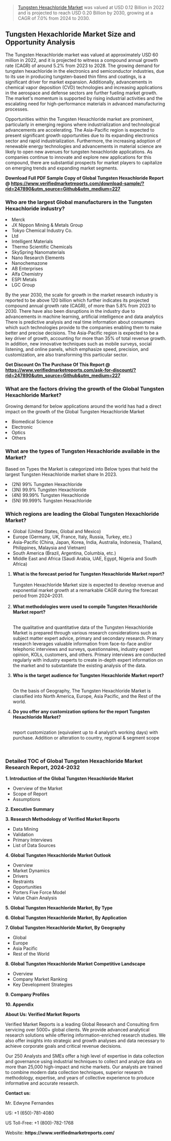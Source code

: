 <blockquote><p><p><a href="https://www.verifiedmarketreports.com/download-sample/?rid=247890&utm_source=Github&utm_medium=227" target="_blank">Tungsten Hexachloride Market</a> was valued at USD 0.12 Billion in 2022 and is projected to reach USD 0.20 Billion by 2030, growing at a CAGR of 7.0% from 2024 to 2030.</p></blockquote><p><h2>Tungsten Hexachloride Market Size and Opportunity Analysis</h2><p>The Tungsten Hexachloride market was valued at approximately USD 60 million in 2022, and it is projected to witness a compound annual growth rate (CAGR) of around 5.2% from 2023 to 2028. The growing demand for tungsten hexachloride in the electronics and semiconductor industries, due to its use in producing tungsten-based thin films and coatings, is a significant driver for market expansion. Additionally, advancements in chemical vapor deposition (CVD) technologies and increasing applications in the aerospace and defense sectors are further fueling market growth. The market's momentum is supported by rising industrial activities and the escalating need for high-performance materials in advanced manufacturing processes.</p><p>Opportunities within the Tungsten Hexachloride market are prominent, particularly in emerging regions where industrialization and technological advancements are accelerating. The Asia-Pacific region is expected to present significant growth opportunities due to its expanding electronics sector and rapid industrialization. Furthermore, the increasing adoption of renewable energy technologies and advancements in material science are likely to open new avenues for tungsten hexachloride applications. As companies continue to innovate and explore new applications for this compound, there are substantial prospects for market players to capitalize on emerging trends and expanding market segments.</p></p><p class=""><strong>Download Full PDF Sample Copy of Global Tungsten Hexachloride Report @ <a href="https://www.verifiedmarketreports.com/download-sample/?rid=247890&amp;utm_source=Github&amp;utm_medium=227" target="_blank">https://www.verifiedmarketreports.com/download-sample/?rid=247890&amp;utm_source=Github&amp;utm_medium=227</a></strong></p><h3 id="" class="">Who are the largest Global manufacturers in the Tungsten Hexachloride industry?</h3><p><li>Merck</li><li> JX Nippon Mining & Metals Group</li><li> Tokyo Chemical Industry Co.</li><li> Ltd</li><li> Intelligent Materials</li><li> Thermo Scientific Chemicals</li><li> SkySpring Nanomaterials</li><li> Nano Research Elements</li><li> Nanochemazone</li><li> AB Enterprises</li><li> Alfa Chemistry</li><li> ESPI Metals</li><li> LGC Group</li></p><div class=""><div class="" dir="" data-message-author-role="" data-message-id="" data-message-model-slug=""><div class=""><div class=""><div class=""><div class="" dir="" data-message-author-role="" data-message-id="" data-message-model-slug=""><div class=""><div class=""><p>By the year 2030, the scale for growth in the market research industry is reported to be above 120 billion which further indicates its projected compound annual growth rate (CAGR), of more than 5.8% from 2023 to 2030. There have also been disruptions in the industry due to advancements in machine learning, artificial intelligence and data analytics There is predictive analysis and real time information about consumers which such technologies provide to the companies enabling them to make better and precise decisions. The Asia-Pacific region is expected to be a key driver of growth, accounting for more than 35% of total revenue growth. In addition, new innovative techniques such as mobile surveys, social listening, and online panels, which emphasize speed, precision, and customization, are also transforming this particular sector.</p><p><strong>Get Discount On The Purchase Of This Report @&nbsp; <a href="https://www.verifiedmarketreports.com/ask-for-discount/?rid=247890&amp;utm_source=Github&amp;utm_medium=227" target="_blank">https://www.verifiedmarketreports.com/ask-for-discount/?rid=247890&amp;utm_source=Github&amp;utm_medium=227</a></strong></p></div></div></div></div></div></div></div></div><h3 id="" class="">What are the factors driving the growth of the Global Tungsten Hexachloride Market?</h3><p id="" class="">Growing demand for below applications around the world has had a direct impact on the growth of the Global Tungsten Hexachloride Market</p><p id="" class=""><li>Biomedical Science</li><li> Electronic</li><li> Optics</li><li> Others</li></p><h3 id="" class="">What are the types of Tungsten Hexachloride available in the Market?</h3><p id="" class="">Based on Types the Market is categorized into Below types that held the largest Tungsten Hexachloride market share In 2023.</p><p id="" class=""><li>(2N) 99% Tungsten Hexachloride</li><li> (3N) 99.9% Tungsten Hexachloride</li><li> (4N) 99.99% Tungsten Hexachloride</li><li> (5N) 99.999% Tungsten Hexachloride</li></p><h3 id="" class="">Which regions are leading the Global Tungsten Hexachloride Market?</h3><ul><li>Global (United States, Global and Mexico)</li><li>Europe (Germany, UK, France, Italy, Russia, Turkey, etc.)</li><li>Asia-Pacific (China, Japan, Korea, India, Australia, Indonesia, Thailand, Philippines, Malaysia and Vietnam)</li><li>South America (Brazil, Argentina, Columbia, etc.)</li><li>Middle East and Africa (Saudi Arabia, UAE, Egypt, Nigeria and South Africa)</li></ul><p><ol><li><strong>What is the forecast period for Tungsten Hexachloride Market report?<br /></strong><br /><span data-sheets-root="1" data-sheets-value="{&quot;1&quot;:2,&quot;2&quot;:&quot;XXXX size is expected to develop revenue and exponential market growth at a remarkable CAGR during the forecast period from 2024&ndash;2030.&quot;}" data-sheets-userformat="{&quot;2&quot;:12674,&quot;4&quot;:{&quot;1&quot;:2,&quot;2&quot;:16776960},&quot;10&quot;:2,&quot;11&quot;:0,&quot;15&quot;:&quot;Arial&quot;,&quot;16&quot;:12}">Tungsten Hexachloride Market size is expected to develop revenue and exponential market growth at a remarkable CAGR during the forecast period from 2024&ndash;2031.</span><br /><br /></li><li><strong>What methodologies were used to compile Tungsten Hexachloride Market report?<br /><br /></strong><p>The qualitative and quantitative data of the&nbsp;Tungsten Hexachloride Market is prepared through various research considerations such as subject matter expert advice, primary and secondary research. Primary research leverages valuable information from face-to-face and/or telephonic interviews and surveys, questionnaires, industry expert opinion, KOLs, customers, and others. Primary interviews are conducted regularly with industry experts to create in-depth expert information on the market and to substantiate the existing analysis of the data.&nbsp;</p></li><li><strong>Who is the target audience for Tungsten Hexachloride Market report?<br /><br /></strong><p>On the basis of Geography, The&nbsp;Tungsten Hexachloride Market is classified into North America, Europe, Asia Pacific, and the Rest of the world.</p></li><li><strong>Do you offer any customization options for the report Tungsten Hexachloride Market?<br /><br /></strong><p>report customization (equivalent up to 4 analyst&rsquo;s working days) with purchase. Addition or alteration to country, regional &amp; segment scope</p><p>&nbsp;</p></li></ol></p><h3 id="" class="">Detailed TOC of Global Tungsten Hexachloride Market Research Report, 2024-2032</h3><p id="" class=""><strong>1. Introduction of the Global Tungsten Hexachloride Market</strong></p><ul><li>Overview of the Market</li><li>Scope of Report</li><li>Assumptions</li></ul><p id="" class=""><strong>2. Executive Summary</strong></p><p id="" class=""><strong>3. Research Methodology of&nbsp;Verified Market Reports</strong></p><ul><li>Data Mining</li><li>Validation</li><li>Primary Interviews</li><li>List of Data Sources</li></ul><p id="" class=""><strong>4. Global Tungsten Hexachloride Market Outlook</strong></p><ul><li>Overview</li><li>Market Dynamics</li><li>Drivers</li><li>Restraints</li><li>Opportunities</li><li>Porters Five Force Model</li><li>Value Chain Analysis</li></ul><p id="" class=""><strong>5. Global Tungsten Hexachloride Market, By&nbsp;Type</strong></p><p id="" class=""><strong>6. Global Tungsten Hexachloride Market, By Application</strong></p><p id="" class=""><strong>7. Global Tungsten Hexachloride Market, By Geography</strong></p><ul><li>Global</li><li>Europe</li><li>Asia Pacific</li><li>Rest of the World</li></ul><p id="" class=""><strong>8. Global Tungsten Hexachloride Market Competitive Landscape</strong></p><ul><li>Overview</li><li>Company Market Ranking</li><li>Key Development Strategies</li></ul><p id="" class=""><strong>9. Company Profiles</strong></p><p id="" class=""><strong>10. Appendix</strong></p><p id="" class=""><strong>About Us: Verified Market Reports</strong></p><p id="" class="">Verified Market Reports is a leading Global Research and Consulting firm servicing over 5000+ global clients. We provide advanced analytical research solutions while offering information-enriched research studies. We also offer insights into strategic and growth analyses and data necessary to achieve corporate goals and critical revenue decisions.</p><p id="" class="">Our 250 Analysts and SMEs offer a high level of expertise in data collection and governance using industrial techniques to collect and analyze data on more than 25,000 high-impact and niche markets. Our analysts are trained to combine modern data collection techniques, superior research methodology, expertise, and years of collective experience to produce informative and accurate research.</p><p id="" class=""><strong>Contact us:</strong></p><p id="" class="">Mr. Edwyne Fernandes</p><p id="" class="">US: +1 (650)-781-4080</p><p id="" class="">US Toll-Free: +1 (800)-782-1768</p><p id="" class="">Website: <a target="" data-test-app-aware-link=""><strong>https://www.verifiedmarketreports.com/</strong></a></p>
